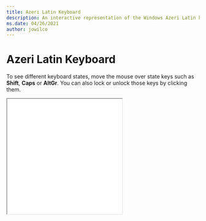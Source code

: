 ```yaml
---
title: Azeri Latin Keyboard
description: An interactive representation of the Windows Azeri Latin keyboard. To see different keyboard states, click or move the mouse over the state keys.
ms.date: 04/26/2021
author: jowilco
---
```


# Azeri Latin Keyboard

To see different keyboard states, move the mouse over state keys such as **Shift**, **Caps** or **AltGr**. You can also lock or unlock those keys by clicking them.

<iframe src="kbdazel.html" height="300"></iframe>
